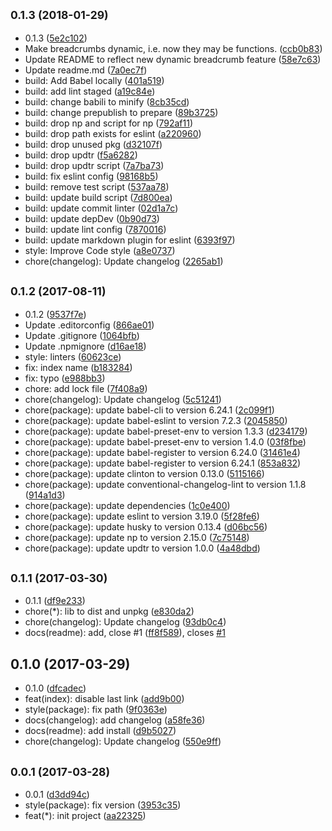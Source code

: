 <a name="0.1.3"></a>
## <small>0.1.3 (2018-01-29)</small>

* 0.1.3 ([5e2c102](https://github.com/gitscrum/vue-2-breadcrumbs/commit/5e2c102))
* Make breadcrumbs dynamic, i.e. now they may be functions. ([ccb0b83](https://github.com/gitscrum/vue-2-breadcrumbs/commit/ccb0b83))
* Update README to reflect new dynamic breadcrumb feature ([58e7c63](https://github.com/gitscrum/vue-2-breadcrumbs/commit/58e7c63))
* Update readme.md ([7a0ec7f](https://github.com/gitscrum/vue-2-breadcrumbs/commit/7a0ec7f))
* build: Add Babel locally ([401a519](https://github.com/gitscrum/vue-2-breadcrumbs/commit/401a519))
* build: add lint staged ([a19c84e](https://github.com/gitscrum/vue-2-breadcrumbs/commit/a19c84e))
* build: change babili to minify ([8cb35cd](https://github.com/gitscrum/vue-2-breadcrumbs/commit/8cb35cd))
* build: change prepublish to prepare ([89b3725](https://github.com/gitscrum/vue-2-breadcrumbs/commit/89b3725))
* build: drop np and script for np ([792af11](https://github.com/gitscrum/vue-2-breadcrumbs/commit/792af11))
* build: drop path exists for eslint ([a220960](https://github.com/gitscrum/vue-2-breadcrumbs/commit/a220960))
* build: drop unused pkg ([d32107f](https://github.com/gitscrum/vue-2-breadcrumbs/commit/d32107f))
* build: drop updtr ([f5a6282](https://github.com/gitscrum/vue-2-breadcrumbs/commit/f5a6282))
* build: drop updtr script ([7a7ba73](https://github.com/gitscrum/vue-2-breadcrumbs/commit/7a7ba73))
* build: fix eslint config ([98168b5](https://github.com/gitscrum/vue-2-breadcrumbs/commit/98168b5))
* build: remove test script ([537aa78](https://github.com/gitscrum/vue-2-breadcrumbs/commit/537aa78))
* build: update build script ([7d800ea](https://github.com/gitscrum/vue-2-breadcrumbs/commit/7d800ea))
* build: update commit linter ([02d1a7c](https://github.com/gitscrum/vue-2-breadcrumbs/commit/02d1a7c))
* build: update depDev ([0b90d73](https://github.com/gitscrum/vue-2-breadcrumbs/commit/0b90d73))
* build: update lint config ([7870016](https://github.com/gitscrum/vue-2-breadcrumbs/commit/7870016))
* build: update markdown plugin for eslint ([6393f97](https://github.com/gitscrum/vue-2-breadcrumbs/commit/6393f97))
* style: Improve Code style ([a8e0737](https://github.com/gitscrum/vue-2-breadcrumbs/commit/a8e0737))
* chore(changelog): Update changelog ([2265ab1](https://github.com/gitscrum/vue-2-breadcrumbs/commit/2265ab1))



<a name="0.1.2"></a>
## <small>0.1.2 (2017-08-11)</small>

* 0.1.2 ([9537f7e](https://github.com/gitscrum/vue-2-breadcrumbs/commit/9537f7e))
* Update .editorconfig ([866ae01](https://github.com/gitscrum/vue-2-breadcrumbs/commit/866ae01))
* Update .gitignore ([1064bfb](https://github.com/gitscrum/vue-2-breadcrumbs/commit/1064bfb))
* Update .npmignore ([d16ae18](https://github.com/gitscrum/vue-2-breadcrumbs/commit/d16ae18))
* style: linters ([60623ce](https://github.com/gitscrum/vue-2-breadcrumbs/commit/60623ce))
* fix: index name ([b183284](https://github.com/gitscrum/vue-2-breadcrumbs/commit/b183284))
* fix: typo ([e988bb3](https://github.com/gitscrum/vue-2-breadcrumbs/commit/e988bb3))
* chore: add lock file ([7f408a9](https://github.com/gitscrum/vue-2-breadcrumbs/commit/7f408a9))
* chore(changelog): Update changelog ([5c51241](https://github.com/gitscrum/vue-2-breadcrumbs/commit/5c51241))
* chore(package): update babel-cli to version 6.24.1 ([2c099f1](https://github.com/gitscrum/vue-2-breadcrumbs/commit/2c099f1))
* chore(package): update babel-eslint to version 7.2.3 ([2045850](https://github.com/gitscrum/vue-2-breadcrumbs/commit/2045850))
* chore(package): update babel-preset-env to version 1.3.3 ([d234179](https://github.com/gitscrum/vue-2-breadcrumbs/commit/d234179))
* chore(package): update babel-preset-env to version 1.4.0 ([03f8fbe](https://github.com/gitscrum/vue-2-breadcrumbs/commit/03f8fbe))
* chore(package): update babel-register to version 6.24.0 ([31461e4](https://github.com/gitscrum/vue-2-breadcrumbs/commit/31461e4))
* chore(package): update babel-register to version 6.24.1 ([853a832](https://github.com/gitscrum/vue-2-breadcrumbs/commit/853a832))
* chore(package): update clinton to version 0.13.0 ([5115166](https://github.com/gitscrum/vue-2-breadcrumbs/commit/5115166))
* chore(package): update conventional-changelog-lint to version 1.1.8 ([914a1d3](https://github.com/gitscrum/vue-2-breadcrumbs/commit/914a1d3))
* chore(package): update dependencies ([1c0e400](https://github.com/gitscrum/vue-2-breadcrumbs/commit/1c0e400))
* chore(package): update eslint to version 3.19.0 ([5f28fe6](https://github.com/gitscrum/vue-2-breadcrumbs/commit/5f28fe6))
* chore(package): update husky to version 0.13.4 ([d06bc56](https://github.com/gitscrum/vue-2-breadcrumbs/commit/d06bc56))
* chore(package): update np to version 2.15.0 ([7c75148](https://github.com/gitscrum/vue-2-breadcrumbs/commit/7c75148))
* chore(package): update updtr to version 1.0.0 ([4a48dbd](https://github.com/gitscrum/vue-2-breadcrumbs/commit/4a48dbd))



<a name="0.1.1"></a>
## <small>0.1.1 (2017-03-30)</small>

* 0.1.1 ([df9e233](https://github.com/gitscrum/vue-2-breadcrumbs/commit/df9e233))
* chore(*): lib to dist and unpkg ([e830da2](https://github.com/gitscrum/vue-2-breadcrumbs/commit/e830da2))
* chore(changelog): Update changelog ([93db0c4](https://github.com/gitscrum/vue-2-breadcrumbs/commit/93db0c4))
* docs(readme): add, close #1 ([ff8f589](https://github.com/gitscrum/vue-2-breadcrumbs/commit/ff8f589)), closes [#1](https://github.com/gitscrum/vue-2-breadcrumbs/issues/1)



<a name="0.1.0"></a>
## 0.1.0 (2017-03-29)

* 0.1.0 ([dfcadec](https://github.com/gitscrum/vue-2-breadcrumbs/commit/dfcadec))
* feat(index): disable last link ([add9b00](https://github.com/gitscrum/vue-2-breadcrumbs/commit/add9b00))
* style(package): fix path ([9f0363e](https://github.com/gitscrum/vue-2-breadcrumbs/commit/9f0363e))
* docs(changelog): add changelog ([a58fe36](https://github.com/gitscrum/vue-2-breadcrumbs/commit/a58fe36))
* docs(readme): add install ([d9b5027](https://github.com/gitscrum/vue-2-breadcrumbs/commit/d9b5027))
* chore(changelog): Update changelog ([550e9ff](https://github.com/gitscrum/vue-2-breadcrumbs/commit/550e9ff))



<a name="0.0.1"></a>
## <small>0.0.1 (2017-03-28)</small>

* 0.0.1 ([d3dd94c](https://github.com/gitscrum/vue-2-breadcrumbs/commit/d3dd94c))
* style(package): fix version ([3953c35](https://github.com/gitscrum/vue-2-breadcrumbs/commit/3953c35))
* feat(*): init project ([aa22325](https://github.com/gitscrum/vue-2-breadcrumbs/commit/aa22325))



